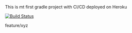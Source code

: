 This is mt first gradle project with CI/CD deployed on Heroku

[![Build Status](https://app.travis-ci.com/Onur1258/MyDemoApp.svg?branch=main)](https://app.travis-ci.com/Onur1258/MyDemoApp)

feature/xyz